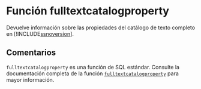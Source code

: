 ﻿---
SidebarGroup: "f"
Autogenerated: true
---

# Función  fulltextcatalogproperty

Devuelve información sobre las propiedades del catálogo de texto completo en [!INCLUDE[ssnoversion](../../includes/ssnoversion-md.md)].

## Comentarios 

`fulltextcatalogproperty` es una función de SQL estándar. Consulte la documentación completa de la función [`fulltextcatalogproperty`](https://learn.microsoft.com/es-es/sql/t-sql/functions/fulltextcatalogproperty-transact-sql) para mayor información.
